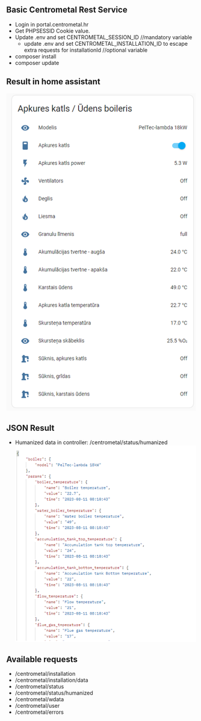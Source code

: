 ## Basic Centrometal Rest Service

* Login in portal.centrometal.hr
* Get PHPSESSID Cookie value.
* Update .env and set CENTROMETAL_SESSION_ID //mandatory variable
    * update .env and set CENTROMETAL_INSTALLATION_ID to escape extra requests for installationId //optional variable
* composer install
* composer update

## Result in home assistant
![Alt text](/storage/home-assistant-result.png?raw=true "Home Assitant Card")

## JSON Result
* Humanized data in controller: /centrometal/status/humanized
  ![Alt text](/storage/json-example.png?raw=true "Home Assitant Card")

## Available requests
* /centrometal/installation
* /centrometal/installation/data
* /centrometal/status
* /centrometal/status/humanized
* /centrometal/wdata
* /centrometal/user
* /centrometal/errors
